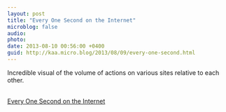 ```yaml
---
layout: post
title: "Every One Second on the Internet"
microblog: false
audio: 
photo: 
date: 2013-08-10 00:56:00 +0400
guid: http://kaa.micro.blog/2013/08/09/every-one-second.html
---
```

<p>Incredible visual of the volume of actions on various sites relative to each other.</p><br /><a href='http://onesecond.designly.com'>Every One Second on the Internet</a>
